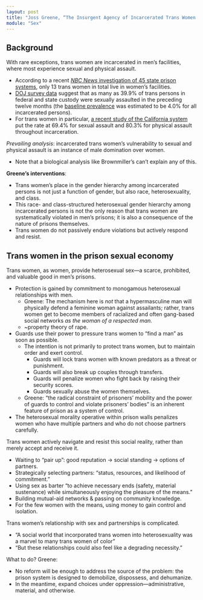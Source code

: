```yaml
---
layout: post
title: "Joss Greene, “The Insurgent Agency of Incarcerated Trans Women of Color”"
module: "Sex"
---
```


## Background

With rare exceptions, trans women are incarcerated in men’s facilities, where most experience sexual and physical assault.

- According to a recent [*NBC News* investigation of 45 state prison systems](https://www.nbcnews.com/feature/nbc-out/transgender-women-are-nearly-always-incarcerated-men-s-putting-many-n1142436), only 13 trans women in total live in women’s facilities.
- [DOJ survey data](https://bjs.ojp.gov/content/pub/pdf/svpjri1112.pdf#page=9) suggest that as many as 39.9% of trans persons in federal and state custody were sexually assaulted in the preceding twelve months (the [baseline prevalence](https://bjs.ojp.gov/content/pub/pdf/svpjri1112.pdf#page=9) was estimated to be 4.0% for all incarcerated persons).
- For trans women in particular, [a recent study of the California system](https://onlinelibrary.wiley.com/doi/abs/10.1111/1745-9125.12221) put the rate at 69.4% for sexual assault and 80.3% for physical assault throughout incarceration.

*Prevailing analysis*: incarcerated trans women’s vulnerability to sexual and physical assault is an instance of male domination over women.

- Note that a biological analysis like Brownmiller’s can’t explain any of this.

**Greene’s interventions**:

- Trans women’s place in the gender hierarchy among incarcerated persons is not just a function of gender, but also race, heterosexuality, and class.
- This race- and class-structured heterosexual gender hierarchy among incarcerated persons is not the only reason that trans women are systematically violated in men’s prisons; it is also a consequence of the nature of prisons themselves.
- Trans women do not passively endure violations but actively respond and resist.

## Trans women in the prison sexual economy

Trans women, as women, provide heterosexual sex—a scarce, prohibited, and valuable good in men’s prisons.

- Protection is gained by commitment to monogamous heterosexual relationships with men.
  - Greene: The mechanism here is *not* that a hypermasculine man will physically defend a feminine woman against assailants; rather, trans women get to become members of racialized and often gang-based social networks *as the woman of a respected man.*
  - ~property theory of rape.
- Guards use their power to pressure trans women to “find a man” as soon as possible.
  - The intention is not primarily to protect trans women, but to maintain order and exert control.
    - Guards will lock trans women with known predators as a threat or punishment.
    - Guards will also break up couples through transfers.
    - Guards will penalize women who fight back by raising their security scores.
    - Guards sexually abuse the women themselves.
  - Greene: “the radical constraint of prisoners’ mobility and the power of guards to control and violate prisoners’ bodies” is an inherent feature of prison as a system of control.
- The heterosexual morality operative within prison walls penalizes women who have multiple partners and who do not choose partners carefully.

Trans women actively navigate and resist this social reality, rather than merely accept and receive it.

- Waiting to “pair up”: good reputation -> social standing -> options of partners.
- Strategically selecting partners: “status, resources, and likelihood of commitment.”
- Using sex as barter “to achieve necessary ends (safety, material sustenance) while simultaneously enjoying the pleasure of the means.”
- Building mutual-aid networks & passing on community knowledge.
- For the few women with the means, using money to gain control and isolation.

Trans women’s relationship with sex and partnerships is complicated.

- “A social world that incorporated trans women into heterosexuality was a marvel to many trans women of color”
- “But these relationships could also feel like a degrading necessity.”

What to do? Greene:

- No reform will be enough to address the source of the problem: the prison system is designed to demobilize, dispossess, and dehumanize.
- In the meantime, expand choices under oppression—administrative, material, and otherwise.